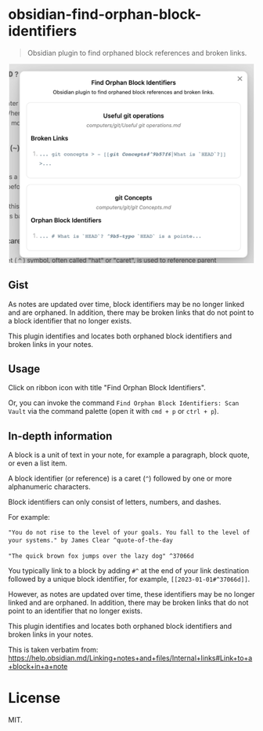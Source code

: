 # obsidian-find-orphan-block-identifiers

> Obsidian plugin to find orphaned block references and broken links.

<p align="center">
<img src="./screenshot.png" width="500" />
</p>

## Gist

As notes are updated over time, block identifiers may be no longer linked and are orphaned. In addition, there may be broken links that do not point to a block identifier that no longer exists.

This plugin identifies and locates both orphaned block identifiers and broken links in your notes.

## Usage

Click on ribbon icon with title "Find Orphan Block Identifiers".

Or, you can invoke the command `Find Orphan Block Identifiers: Scan Vault` via the command palette (open it with `cmd + p` or `ctrl + p`).

## In-depth information

A block is a unit of text in your note, for example a paragraph, block quote, or even a list item.

A block identifier (or reference) is a caret (`^`) followed by one or more alphanumeric characters.

Block identifiers can only consist of letters, numbers, and dashes.

For example:

```
"You do not rise to the level of your goals. You fall to the level of your systems." by James Clear ^quote-of-the-day

"The quick brown fox jumps over the lazy dog" ^37066d
```

You typically link to a block by adding `#^` at the end of your link destination followed by a unique block identifier, for example, `[[2023-01-01#^37066d]]`.

However, as notes are updated over time, these identifiers may be no longer linked and are orphaned. In addition, there may be broken links that do not point to an identifier that no longer exists.

This plugin identifies and locates both orphaned block identifiers and broken links in your notes.

This is taken verbatim from: https://help.obsidian.md/Linking+notes+and+files/Internal+links#Link+to+a+block+in+a+note

# License

MIT.
